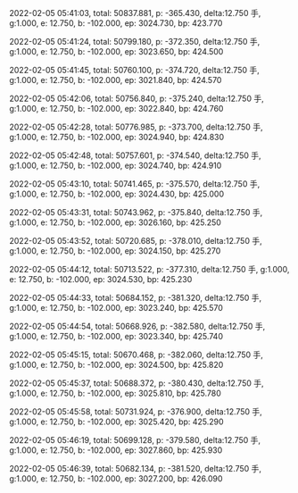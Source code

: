 2022-02-05 05:41:03, total: 50837.881, p: -365.430, delta:12.750 手, g:1.000, e: 12.750, b: -102.000, ep: 3024.730, bp: 423.770

2022-02-05 05:41:24, total: 50799.180, p: -372.350, delta:12.750 手, g:1.000, e: 12.750, b: -102.000, ep: 3023.650, bp: 424.500

2022-02-05 05:41:45, total: 50760.100, p: -374.720, delta:12.750 手, g:1.000, e: 12.750, b: -102.000, ep: 3021.840, bp: 424.570

2022-02-05 05:42:06, total: 50756.840, p: -375.240, delta:12.750 手, g:1.000, e: 12.750, b: -102.000, ep: 3022.840, bp: 424.760

2022-02-05 05:42:28, total: 50776.985, p: -373.700, delta:12.750 手, g:1.000, e: 12.750, b: -102.000, ep: 3024.940, bp: 424.830

2022-02-05 05:42:48, total: 50757.601, p: -374.540, delta:12.750 手, g:1.000, e: 12.750, b: -102.000, ep: 3024.740, bp: 424.910

2022-02-05 05:43:10, total: 50741.465, p: -375.570, delta:12.750 手, g:1.000, e: 12.750, b: -102.000, ep: 3024.430, bp: 425.000

2022-02-05 05:43:31, total: 50743.962, p: -375.840, delta:12.750 手, g:1.000, e: 12.750, b: -102.000, ep: 3026.160, bp: 425.250

2022-02-05 05:43:52, total: 50720.685, p: -378.010, delta:12.750 手, g:1.000, e: 12.750, b: -102.000, ep: 3024.150, bp: 425.270

2022-02-05 05:44:12, total: 50713.522, p: -377.310, delta:12.750 手, g:1.000, e: 12.750, b: -102.000, ep: 3024.530, bp: 425.230

2022-02-05 05:44:33, total: 50684.152, p: -381.320, delta:12.750 手, g:1.000, e: 12.750, b: -102.000, ep: 3023.240, bp: 425.570

2022-02-05 05:44:54, total: 50668.926, p: -382.580, delta:12.750 手, g:1.000, e: 12.750, b: -102.000, ep: 3023.340, bp: 425.740

2022-02-05 05:45:15, total: 50670.468, p: -382.060, delta:12.750 手, g:1.000, e: 12.750, b: -102.000, ep: 3024.500, bp: 425.820

2022-02-05 05:45:37, total: 50688.372, p: -380.430, delta:12.750 手, g:1.000, e: 12.750, b: -102.000, ep: 3025.810, bp: 425.780

2022-02-05 05:45:58, total: 50731.924, p: -376.900, delta:12.750 手, g:1.000, e: 12.750, b: -102.000, ep: 3025.420, bp: 425.290

2022-02-05 05:46:19, total: 50699.128, p: -379.580, delta:12.750 手, g:1.000, e: 12.750, b: -102.000, ep: 3027.860, bp: 425.930

2022-02-05 05:46:39, total: 50682.134, p: -381.520, delta:12.750 手, g:1.000, e: 12.750, b: -102.000, ep: 3027.200, bp: 426.090